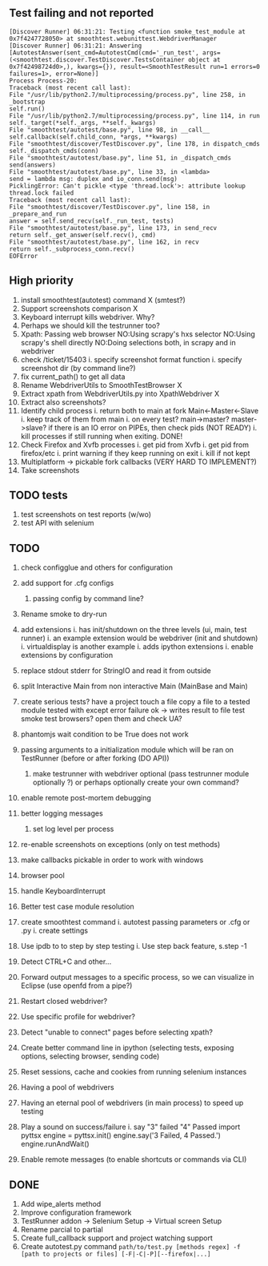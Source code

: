 ## Test failing and not reported

```
[Discover Runner] 06:31:21: Testing <function smoke_test_module at 0x7f4247728050> at smoothtest.webunittest.WebdriverManager
[Discover Runner] 06:31:21: Answering [AutotestAnswer(sent_cmd=AutotestCmd(cmd='_run_test', args=(<smoothtest.discover.TestDiscover.TestsContainer object at 0x7f42498724d0>,), kwargs={}), result=<SmoothTestResult run=1 errors=0 failures=1>, error=None)]
Process Process-20:
Traceback (most recent call last):
File "/usr/lib/python2.7/multiprocessing/process.py", line 258, in _bootstrap
self.run()
File "/usr/lib/python2.7/multiprocessing/process.py", line 114, in run
self._target(*self._args, **self._kwargs)
File "smoothtest/autotest/base.py", line 98, in __call__
self.callback(self.child_conn, *args, **kwargs)
File "smoothtest/discover/TestDiscover.py", line 178, in dispatch_cmds
self._dispatch_cmds(conn)
File "smoothtest/autotest/base.py", line 51, in _dispatch_cmds
send(answers)
File "smoothtest/autotest/base.py", line 33, in <lambda>
send = lambda msg: duplex and io_conn.send(msg)
PicklingError: Can't pickle <type 'thread.lock'>: attribute lookup thread.lock failed
Traceback (most recent call last):
File "smoothtest/discover/TestDiscover.py", line 158, in _prepare_and_run
answer = self.send_recv(self._run_test, tests)
File "smoothtest/autotest/base.py", line 173, in send_recv
return self._get_answer(self.recv(), cmd)
File "smoothtest/autotest/base.py", line 162, in recv
return self._subprocess_conn.recv()
EOFError
```

## High priority
1. install smoothtest(autotest) command X (smtest?)
1. Support screenshots comparison X
1. Keyboard interrupt kills webdriver. Why?
1. Perhaps we should kill the testrunner too?
1. Xpath: 
	Passing web browser
	NO:Using scrapy's hxs selector
	NO:Using scrapy's shell directly
	NO:Doing selections both, in scrapy and in webdriver
1. check /ticket/15403
   i. specify screenshot format function
   i. specify screenshot dir (by command line?)
1. fix current_path() to get all data
1. Rename WebdriverUtils to SmoothTestBrowser X
1. Extract xpath from WebdriverUtils.py into XpathWebdriver X
1. Extract also screenshots?
1. Identify child process
	i. return both to main at fork Main<-Master<-Slave
	i. keep track of them from main
		i. on every test? main->master? master->slave?
		if there is an IO error on PIPEs, then check pids (NOT READY)
	i. kill processes if still running when exiting. DONE!
1. Check Firefox and Xvfb processes
	i. get pid from Xvfb
	i. get pid from firefox/etc
	i. print warning if they keep running on exit
		i. kill if not kept
1. Multiplatform -> pickable fork callbacks (VERY HARD TO IMPLEMENT?)
1. Take screenshots

## TODO tests
1. test screenshots on test reports (w/wo)
1. test API with selenium

## TODO

1. check configglue and others for configuration
1. add support for .cfg configs
	1. passing config by command line?
1. Rename smoke to dry-run
1. add extensions
	i. has init/shutdown on the three levels (ui, main, test runner)
		i. an example extension would be webdriver (init and shutdown)
		i. virtualdisplay is another example
	i. adds ipython extensions
	i. enable extensions by configuration
1. replace stdout stderr for StringIO and read it from outside
1. split Interactive Main from non interactive Main (MainBase and Main)
1. create serious tests?
	have a project
		touch a file
	copy a file to a tested module
	tested with 
		except
		error
		failure
		ok -> writes result to file
	test smoke
	test browsers?
		open them and check UA?
1. phantomjs wait condition to be True does not work
1. passing arguments to a initialization module
	which will be ran on TestRunner (before or after forking (DO API))
	1. make testrunner with webdriver optional (pass testrunner module optionally ?)
		or perhaps optionally create your own command?
1. enable remote post-mortem debugging
1. better logging messages
	1. set log level per process
1. re-enable screenshots on exceptions (only on test methods)

1. make callbacks pickable in order to work with windows
1. browser pool
1. handle KeyboardInterrupt
1. Better test case module resolution
1. create smoothtest command
	i. autotest passing parameters or .cfg or .py
	i. create settings
1. Use ipdb to to step by step testing
	i. Use step back feature, s.step -1 
1. Detect CTRL+C and other...
1. Forward output messages to a specific process, so we can visualize in Eclipse
	(use openfd from a pipe?)
1. Restart closed webdriver?
1. Use specific profile for webdriver?
1. Detect "unable to connect" pages before selecting xpath?
2. Create better command line in ipython (selecting tests, exposing options, selecting browser, sending code)
4. Reset sessions, cache and cookies from running selenium instances
5. Having a pool of webdrivers
6. Having an eternal pool of webdrivers (in main process) to speed up testing
7. Play a sound on success/failure
	i. say "3" failed "4" Passed
	import pyttsx
	engine = pyttsx.init()
	engine.say('3 Failed, 4 Passed.')
	engine.runAndWait()
8. Enable remote messages (to enable shortcuts or commands via CLI)

## DONE

1. Add wipe_alerts method
1. Improve configuration framework
1. TestRunner addon -> Selenium Setup -> Virtual screen Setup
1. Rename parcial to partial
1. Create full_callback support and project watching support
1. Create autotest.py command `path/to/test.py [methods regex] -f [path to projects or files] [-F|-C|-P][--firefox|...]`
